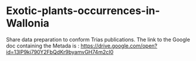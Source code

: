 # Exotic-plants-occurrences-in-Wallonia
Share data preparation to conform Trias publications.
The link to the Google doc containing the Metada is : https://drive.google.com/open?id=13lP9kj790Y2FbQdKr9byamvGH74m2cI0
